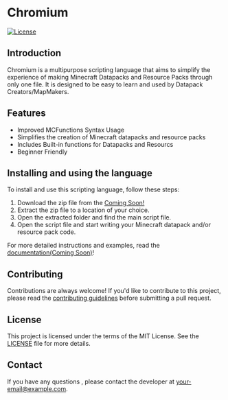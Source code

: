 # Chromium

[![License](https://img.shields.io/badge/License-MIT-yellow.svg)](https://opensource.org/licenses/MIT)

## Introduction

Chromium is a multipurpose scripting language that aims to simplify the experience of making Minecraft Datapacks and Resource Packs through only one file. It is designed to be easy to learn and used by Datapack Creators/MapMakers.

## Features

- Improved MCFunctions Syntax Usage
- Simplifies the creation of Minecraft datapacks and resource packs
- Includes Built-in functions for Datapacks and Resourcs
- Beginner Friendly

## Installing and using the language

To install and use this scripting language, follow these steps:

1. Download the zip file from the [Coming Soon!](https://github.com/example)
2. Extract the zip file to a location of your choice.
3. Open the extracted folder and find the main script file.
4. Open the script file and start writing your Minecraft datapack and/or resource pack code.

For more detailed instructions and examples, read the [documentation(Coming Soon)](https://your-username.github.io/example)!

## Contributing

Contributions are always welcome! If you'd like to contribute to this project, please read the [contributing guidelines](https://github.com/your-username/your-project-name/blob/main/CONTRIBUTING.md) before submitting a pull request.

## License

This project is licensed under the terms of the MIT License. See the [LICENSE](https://github.com/your-username/your-project-name/blob/main/LICENSE) file for more details.

## Contact

If you have any questions , please contact the developer at your-email@example.com.
